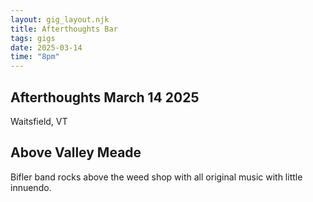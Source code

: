 ```yaml
---
layout: gig_layout.njk
title: Afterthoughts Bar
tags: gigs
date: 2025-03-14
time: "8pm"
---
```



## Afterthoughts March 14 2025
Waitsfield, VT

## Above Valley Meade
Bifler band rocks above the weed shop with all original music with little innuendo.  


